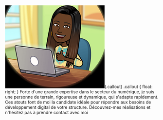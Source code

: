 ![cover](https://github.com/Fatoudia/Fatoudia/blob/main/MyProfile.png)(.callout)
.callout {
    float: right;
}
Forte d'une grande expertise dans le secteur du
numérique, je suis une personne de terrain, rigoureuse et
dynamique, qui s'adapte rapidement. Ces atouts font de
moi la candidate idéale pour répondre aux besoins de
développement digital de votre structure. Découvrez-mes
réalisations et n'hésitez pas à prendre contact avec moi
